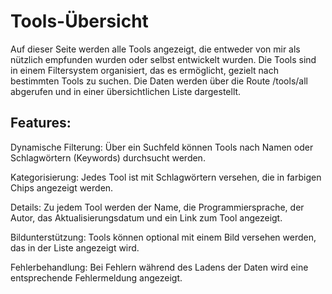# Tools-Übersicht
Auf dieser Seite werden alle Tools angezeigt, die entweder von mir als nützlich empfunden wurden oder selbst entwickelt wurden. Die Tools sind in einem Filtersystem organisiert, das es ermöglicht, gezielt nach bestimmten Tools zu suchen. Die Daten werden über die Route /tools/all abgerufen und in einer übersichtlichen Liste dargestellt.

## Features:
Dynamische Filterung: Über ein Suchfeld können Tools nach Namen oder Schlagwörtern (Keywords) durchsucht werden.

Kategorisierung: Jedes Tool ist mit Schlagwörtern versehen, die in farbigen Chips angezeigt werden.

Details: Zu jedem Tool werden der Name, die Programmiersprache, der Autor, das Aktualisierungsdatum und ein Link zum Tool angezeigt.

Bildunterstützung: Tools können optional mit einem Bild versehen werden, das in der Liste angezeigt wird.

Fehlerbehandlung: Bei Fehlern während des Ladens der Daten wird eine entsprechende Fehlermeldung angezeigt.